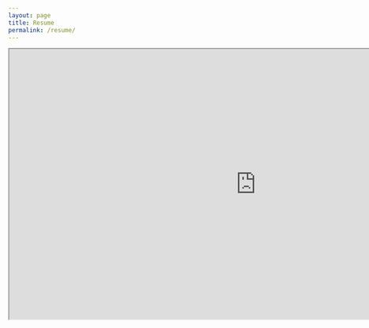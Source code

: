 ```yaml
---
layout: page
title: Resume
permalink: /resume/
---
```


<center>
<iframe src="https://docs.google.com/document/d/1VsfoBA_AFH_BlUWemiXoLle6MfdWtyQ6a_rfejVv1W8/pub?embedded=true" width="1000" height="550"></iframe>
</center>